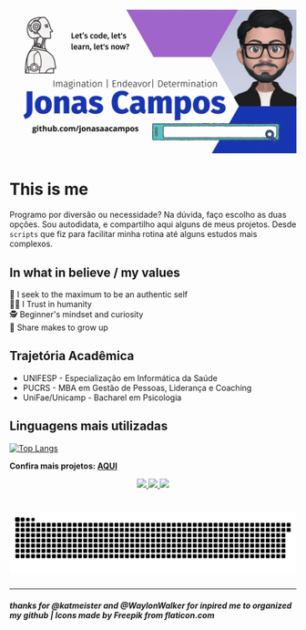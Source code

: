 # [![jonasaacampos header](img/jaacamposGitHubProfile.gif)](https://github.com/jonasaacampos)

# This is me

Programo por diversão ou necessidade? Na dúvida, faço escolho as duas opções.
Sou autodidata, e compartilho aqui alguns de meus projetos.
Desde `scripts` que fiz para facilitar minha rotina até alguns estudos mais complexos.

## In what in believe / my values
🤪 I seek to the maximum to be an authentic self<br/>
🙏🏻 I Trust in humanity<br/>
🕵 Beginner's mindset and curiosity<br/>
🤝 Share makes to grow up

## Trajetória Acadêmica
- UNIFESP - Especialização em Informática da Saúde
- PUCRS - MBA em Gestão de Pessoas, Liderança e Coaching
- UniFae/Unicamp - Bacharel em Psicologia

## Linguagens mais utilizadas

[![Top Langs](https://github-readme-stats.vercel.app/api/top-langs/?username=jonasaacampos&layout=compact&theme=tokyonight)](https://github.com/jonasaacampos)

**Confira mais projetos: [AQUI](https://jonasaacampos.github.io/portifolio/)**



<p align='center'>

  <a href='https://github.com/jonasaacampos'>
    <img src='https://img.shields.io/badge/GitHub-100000?style=for-the-badge&logo=github&logoColor=white'/>
  </a>

  <a href='https://www.linkedin.com/in/jonasaacampos/'>
    <img src='https://img.shields.io/badge/LinkedIn-0077B5?style=for-the-badge&logo=linkedin&logoColor=white'/>
  </a>

  <a href='https://www.facebook.com/jonasaacampos'>
    <img src='https://img.shields.io/badge/Facebook-1877F2?style=for-the-badge&logo=facebook&logoColor=white'/>
  </a>

</p>

# [![jonasaacampos header](img/github-contribution-grid-snake.svg)](https://github.com/jonasaacampos)

<hr/>

##### thanks for @katmeister and @WaylonWalker for inpired me to organized my github | Icons made by Freepik from flaticon.com
